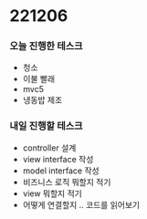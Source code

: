 # 221206

### 오늘 진행한 테스크

- 청소
- 이불 빨래
- mvc5
- 냉동밥 제조

### 내일 진행할 테스크

- controller 설계
- view interface 작성
- model interface 작성
- 비즈니스 로직 뭐할지 적기
- view 뭐할지 적기
- 어떻게 연결할지 .. 코드를 읽어보기
